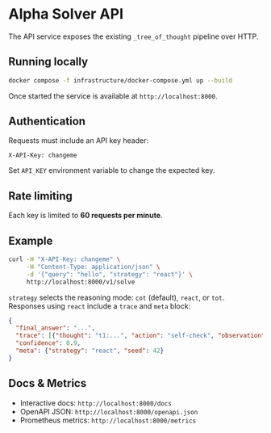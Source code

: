 # Alpha Solver API

The API service exposes the existing `_tree_of_thought` pipeline over HTTP.

## Running locally

```bash
docker compose -f infrastructure/docker-compose.yml up --build
```

Once started the service is available at `http://localhost:8000`.

## Authentication

Requests must include an API key header:

```
X-API-Key: changeme
```

Set `API_KEY` environment variable to change the expected key.

## Rate limiting

Each key is limited to **60 requests per minute**.

## Example

```bash
curl -H "X-API-Key: changeme" \
     -H "Content-Type: application/json" \
     -d '{"query": "hello", "strategy": "react"}' \
     http://localhost:8000/v1/solve
```

`strategy` selects the reasoning mode: `cot` (default), `react`, or `tot`. Responses using `react` include a `trace` and `meta` block:

```json
{
  "final_answer": "...",
  "trace": [{"thought": "t1:...", "action": "self-check", "observation": "deterministic reflection"}],
  "confidence": 0.9,
  "meta": {"strategy": "react", "seed": 42}
}
```

## Docs & Metrics

* Interactive docs: `http://localhost:8000/docs`
* OpenAPI JSON: `http://localhost:8000/openapi.json`
* Prometheus metrics: `http://localhost:8000/metrics`

